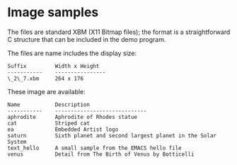 # Image samples

The files are standard XBM (X11 Bitmap files); the format is a
straightforward C structure that can be included in the demo program.

The files are name includes the display size:

    Suffix         Width x Height
    -----------    ----------------
    \_2\_7.xbm     264 x 176


These image are available:

    Name           Description
    -----------    -----------------------------
    aphrodite      Aphrodite of Rhodes statue
    cat            Striped cat
    ea             Embedded Artist logo
    saturn         Sixth planet and second largest planet in the Solar System
    text_hello     A small sample from the EMACS hello file
    venus          Detail from The Birth of Venus by Botticelli

